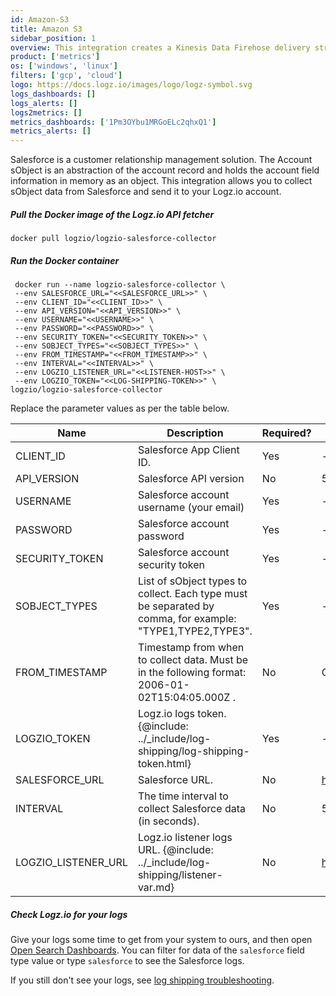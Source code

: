 ```yaml
---
id: Amazon-S3
title: Amazon S3
sidebar_position: 1
overview: This integration creates a Kinesis Data Firehose delivery stream that links to your Amazon S3 metrics stream and then sends the metrics to your Logz.io account. It also creates a Lambda function that adds AWS namespaces to the metric stream, and a Lambda function that collects and ships the resources' tags.
product: ['metrics']
os: ['windows', 'linux']
filters: ['gcp', 'cloud']
logo: https://docs.logz.io/images/logo/logz-symbol.svg
logs_dashboards: []
logs_alerts: []
logs2metrics: []
metrics_dashboards: ['1Pm3OYbu1MRGoELc2qhxQ1']
metrics_alerts: []
---
```





Salesforce is a customer relationship management solution. The Account sObject is an abstraction of the account record and holds the account field information in memory as an object. This integration allows you to collect sObject data from Salesforce and send it to your Logz.io account.


 


##### Pull the Docker image of the Logz.io API fetcher

```shell
docker pull logzio/logzio-salesforce-collector
```


##### Run the Docker container

```shell
 docker run --name logzio-salesforce-collector \
 --env SALESFORCE_URL="<<SALESFORCE_URL>>" \
 --env CLIENT_ID="<<CLIENT_ID>>" \
 --env API_VERSION="<<API_VERSION>>" \
 --env USERNAME="<<USERNAME>>" \
 --env PASSWORD="<<PASSWORD>>" \
 --env SECURITY_TOKEN="<<SECURITY_TOKEN>>" \
 --env SOBJECT_TYPES="<<SOBJECT_TYPES>>" \
 --env FROM_TIMESTAMP="<<FROM_TIMESTAMP>>" \
 --env INTERVAL="<<INTERVAL>>" \
 --env LOGZIO_LISTENER_URL="<<LISTENER-HOST>>" \
 --env LOGZIO_TOKEN="<<LOG-SHIPPING-TOKEN>>" \
logzio/logzio-salesforce-collector
```

Replace the parameter values as per the table below.


| Name | Description | Required? | Default |
| --- | --- | ---| ---|
| CLIENT_ID | Salesforce App Client ID. | Yes | - |
| API_VERSION	| Salesforce API version |	No	| 55.0 |
| USERNAME | Salesforce account username (your email) | Yes | - |
| PASSWORD | Salesforce account password | Yes | - |
| SECURITY_TOKEN | Salesforce account security token | Yes | - |
| SOBJECT_TYPES | List of sObject types to collect. Each type must be separated by comma, for example: "TYPE1,TYPE2,TYPE3". | Yes | - |
| FROM_TIMESTAMP | Timestamp from when to collect data. Must be in the following format: 2006-01-02T15:04:05.000Z .	| No	| Current time minus 1 hour |
| LOGZIO_TOKEN | Logz.io logs token. {@include: ../_include/log-shipping/log-shipping-token.html}  | Yes | - |
| SALESFORCE_URL | Salesforce URL. | No | https://login.salesforce.com |
| INTERVAL | The time interval to collect Salesforce data (in seconds). | No | 5 (seconds) |
| LOGZIO_LISTENER_URL | Logz.io listener logs URL. {@include: ../_include/log-shipping/listener-var.md} | No | https://listener.logz.io:8071


##### Check Logz.io for your logs

Give your logs some time to get from your system to ours,
and then open [Open Search Dashboards](https://app.logz.io/#/dashboard/osd). You can filter for data of the `salesforce` field type value or type `salesforce` to see the Salesforce logs.

If you still don't see your logs,
see [log shipping troubleshooting]({{site.baseurl}}/user-guide/log-shipping/log-shipping-troubleshooting.html).

 
